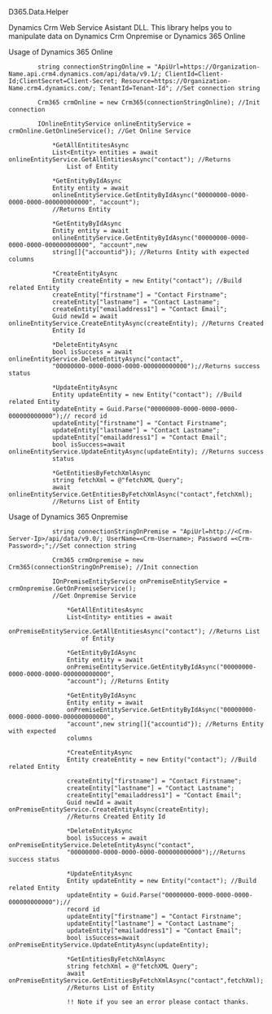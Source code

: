 D365.Data.Helper

Dynamics Crm Web Service Asistant DLL. This library helps you to manipulate data on Dynamics Crm Onpremise or Dynamics
365 Online

Usage of Dynamics 365 Online

            string connectionStringOnline = "ApiUrl=https://Organization-Name.api.crm4.dynamics.com/api/data/v9.1/; ClientId=Client-Id;ClientSecret=Client-Secret; Resource=https://Organization-Name.crm4.dynamics.com/; TenantId=Tenant-Id"; //Set connection string

            Crm365 crmOnline = new Crm365(connectionStringOnline); //Init connection

            IOnlineEntityService onlineEntityService = crmOnline.GetOnlineService(); //Get Online Service

                *GetAllEntititesAsync
                List<Entity> entities = await onlineEntityService.GetAllEntitiesAsync("contact"); //Returns
                    List of Entity

                *GetEntityByIdAsync
                Entity entity = await
                onlineEntityService.GetEntityByIdAsync("00000000-0000-0000-0000-000000000000", "account");
                //Returns Entity

                *GetEntityByIdAsync
                Entity entity = await
                onlineEntityService.GetEntityByIdAsync("00000000-0000-0000-0000-000000000000", "account",new
                string[]{"accountid"}); //Returns Entity with expected columns

                *CreateEntityAsync
                Entity createEntity = new Entity("contact"); //Build related Entity
                createEntity["firstname"] = "Contact Firstname";
                createEntity["lastname"] = "Contact Lastname";
                createEntity["emailaddress1"] = "Contact Email";
                Guid newId = await onlineEntityService.CreateEntityAsync(createEntity); //Returns Created
                Entity Id

                *DeleteEntityAsync
                bool isSuccess = await onlineEntityService.DeleteEntityAsync("contact",
                "00000000-0000-0000-0000-000000000000");//Returns success status

                *UpdateEntityAsync
                Entity updateEntity = new Entity("contact"); //Build related Entity
                updateEntity = Guid.Parse("00000000-0000-0000-0000-000000000000");// record id
                updateEntity["firstname"] = "Contact Firstname";
                updateEntity["lastname"] = "Contact Lastname";
                updateEntity["emailaddress1"] = "Contact Email";
                bool isSuccess=await onlineEntityService.UpdateEntityAsync(updateEntity); //Returns success
                status

                *GetEntitiesByFetchXmlAsync
                string fetchXml = @"fetchXML Query";
                await onlineEntityService.GetEntitiesByFetchXmlAsync("contact",fetchXml);
                //Returns List of Entity


Usage of Dynamics 365 Onpremise

                string connectionStringOnPremise = "ApiUrl=http://<Crm-Server-Ip>/api/data/v9.0/; UserName=<Crm-Username>; Password =<Crm-Password>;";//Set connection string

                Crm365 crmOnpremise = new Crm365(connectionStringOnPremise); //Init connection

                IOnPremiseEntityService onPremiseEntityService = crmOnpremise.GetOnPremiseService();
                //Get Onpremise Service

                    *GetAllEntititesAsync
                    List<Entity> entities = await
                        onPremiseEntityService.GetAllEntitiesAsync("contact"); //Returns List
                        of Entity

                    *GetEntityByIdAsync
                    Entity entity = await
                    onPremiseEntityService.GetEntityByIdAsync("00000000-0000-0000-0000-000000000000",
                    "account"); //Returns Entity

                    *GetEntityByIdAsync
                    Entity entity = await
                    onPremiseEntityService.GetEntityByIdAsync("00000000-0000-0000-0000-000000000000",
                    "account",new string[]{"accountid"}); //Returns Entity with expected
                    columns

                    *CreateEntityAsync
                    Entity createEntity = new Entity("contact"); //Build related Entity

                    createEntity["firstname"] = "Contact Firstname";
                    createEntity["lastname"] = "Contact Lastname";
                    createEntity["emailaddress1"] = "Contact Email";
                    Guid newId = await onPremiseEntityService.CreateEntityAsync(createEntity);
                    //Returns Created Entity Id

                    *DeleteEntityAsync
                    bool isSuccess = await onPremiseEntityService.DeleteEntityAsync("contact",
                    "00000000-0000-0000-0000-000000000000");//Returns success status

                    *UpdateEntityAsync
                    Entity updateEntity = new Entity("contact"); //Build related Entity
                    updateEntity = Guid.Parse("00000000-0000-0000-0000-000000000000");//
                    record id
                    updateEntity["firstname"] = "Contact Firstname";
                    updateEntity["lastname"] = "Contact Lastname";
                    updateEntity["emailaddress1"] = "Contact Email";
                    bool isSuccess=await onPremiseEntityService.UpdateEntityAsync(updateEntity);

                    *GetEntitiesByFetchXmlAsync
                    string fetchXml = @"fetchXML Query";
                    await onPremiseEntityService.GetEntitiesByFetchXmlAsync("contact",fetchXml);
                    //Returns List of Entity

                    !! Note if you see an error please contact thanks.
